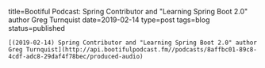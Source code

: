 
title=Bootiful Podcast: Spring Contributor and "Learning Spring Boot 2.0" author Greg Turnquist
date=2019-02-14
type=post
tags=blog
status=published
~~~~~~
[(2019-02-14) Spring Contributor and "Learning Spring Boot 2.0" author Greg Turnquist](http://api.bootifulpodcast.fm//podcasts/8affbc01-89c8-4cdf-adc8-29daf4f78bec/produced-audio) 
            